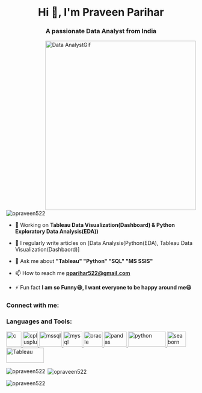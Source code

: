 <h1 align="center">Hi 👋, I'm Praveen Parihar</h1>
<h3 align="center">A passionate Data Analyst from India</h3>
<img align="right" alt = "Data AnalystGif" width="400" height="450" src = "https://camo.githubusercontent.com/c1dcb74cc1c1835b1d716f5051499a2814c683c806b15f04b0eba492863703e9/68747470733a2f2f63646e2e6472696262626c652e636f6d2f75736572732f3733303730332f73637265656e73686f74732f363538313234332f6176656e746f2e676966")
">


<p align="left"> <img src="https://komarev.com/ghpvc/?username=opraveen522&label=Profile%20views&color=0e75b6&style=flat" alt="opraveen522" /> </p>

- 🔭 Working on **Tableau Data Visualization(Dashboard) & Python Exploratory Data Analysis(EDA))**

- 📝 I regularly write articles on [Data Analysis(Python(EDA), Tableau Data Visualization(Dashbaord)]

- 💬 Ask me about **"Tableau" "Python" "SQL" "MS SSIS"**

- 📫 How to reach me **pparihar522@gmail.com**

- ⚡ Fun fact **I am so Funny😆, I want everyone to be happy around me😃**

<h3 align="left">Connect with me:</h3>
<p align="left">
</p>

<h3 align="left">Languages and Tools:</h3>

<p align="left">
 <a href="https://www.cprogramming.com/" target="_blank" rel="noreferrer"> <img src="https://cdn.worldvectorlogo.com/logos/c-1.svg" alt="c" width="40" height="40"/> </a><a href="https://www.w3schools.com/cpp/" target="_blank" rel="noreferrer"> <img src="https://cdn.worldvectorlogo.com/logos/c.svg" alt="cplusplus" width="40" height="40"/> </a><a href="https://www.microsoft.com/en-us/sql-server" target="_blank" rel="noreferrer"> <img src="https://cdn.worldvectorlogo.com/logos/microsoft-sql-server-1.svg" alt="mssql" width="60" height="40"/> </a><a href="https://www.mysql.com/" target="_blank" rel="noreferrer"> <img src="https://cdn.worldvectorlogo.com/logos/mysql-2.svg" alt="mysql" width="50" height="40"/> </a><a href="https://www.oracle.com/" target="_blank" rel="noreferrer"> <img src="https://cdn.worldvectorlogo.com/logos/oracle-6.svg" alt="oracle" width="50" height="40"/> </a> <a href="https://pandas.pydata.org/" target="_blank" rel="noreferrer"> <img src="https://upload.wikimedia.org/wikipedia/commons/2/22/Pandas_mark.svg" alt="pandas" width="60" height="40"/> </a><a href="https://www.python.org" target="_blank" rel="noreferrer"> <img src="https://cdn.worldvectorlogo.com/logos/python-3.svg" alt="python" width="100" height="40"/> </a> <a href="https://seaborn.pydata.org/" target="_blank" rel="noreferrer"> <img src="https://seaborn.pydata.org/_images/logo-mark-lightbg.svg" alt="seaborn" width="50" height="40"/> </a> <a href="https://www.tableau.com/" target="_blank" rel="noreferrer"> <img src="https://cdn.worldvectorlogo.com/logos/tableau-logo-1.svg" alt="Tableau" width="100" height="40"/> </a> 
</p>

<p><img align="left" src="https://github-readme-stats.vercel.app/api/top-langs?username=opraveen522&show_icons=true&locale=en&layout=compact" alt="opraveen522" /></p>

<p>&nbsp;<img align="center" src="https://github-readme-stats.vercel.app/api?username=opraveen522&show_icons=true&locale=en" alt="opraveen522" /></p>

<p><img align="center" src="https://github-readme-streak-stats.herokuapp.com/?user=opraveen522&" alt="opraveen522" /></p>
